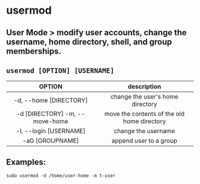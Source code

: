 # usermod

**User Mode** > modify user accounts, change the username, home directory, shell, and group memberships.
---

` usermod [OPTION] [USERNAME] `
---

| **OPTION** | description |
|:---:|:---:|
| -d, --home [DIRECTORY] | change the user's home directory |
| -d [DIRECTORY] -m, --move-home  | move the contents of the old home directory |
| -l, --login [USERNAME] | change the username |
| -aG [GROUPNAME] | append user to a group |

## Examples:
` sudo usermod -d /home/user-home -m t-user `
